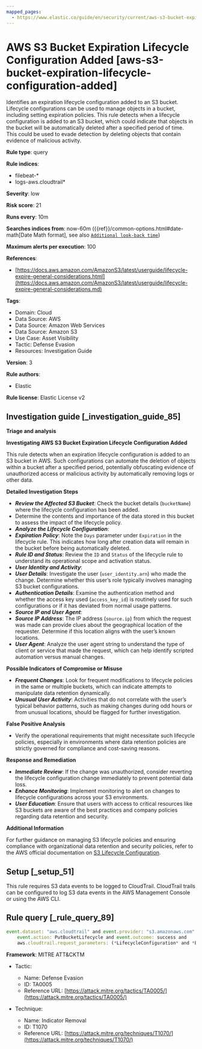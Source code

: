 ```yaml
---
mapped_pages:
  - https://www.elastic.co/guide/en/security/current/aws-s3-bucket-expiration-lifecycle-configuration-added.html
---
```


# AWS S3 Bucket Expiration Lifecycle Configuration Added [aws-s3-bucket-expiration-lifecycle-configuration-added]

Identifies an expiration lifecycle configuration added to an S3 bucket. Lifecycle configurations can be used to manage objects in a bucket, including setting expiration policies. This rule detects when a lifecycle configuration is added to an S3 bucket, which could indicate that objects in the bucket will be automatically deleted after a specified period of time. This could be used to evade detection by deleting objects that contain evidence of malicious activity.

**Rule type**: query

**Rule indices**:

* filebeat-*
* logs-aws.cloudtrail*

**Severity**: low

**Risk score**: 21

**Runs every**: 10m

**Searches indices from**: now-60m ({{ref}}/common-options.html#date-math[Date Math format], see also [`Additional look-back time`](docs-content://solutions/security/detect-and-alert/create-detection-rule.md#rule-schedule))

**Maximum alerts per execution**: 100

**References**:

* [https://docs.aws.amazon.com/AmazonS3/latest/userguide/lifecycle-expire-general-considerations.html](https://docs.aws.amazon.com/AmazonS3/latest/userguide/lifecycle-expire-general-considerations.md)

**Tags**:

* Domain: Cloud
* Data Source: AWS
* Data Source: Amazon Web Services
* Data Source: Amazon S3
* Use Case: Asset Visibility
* Tactic: Defense Evasion
* Resources: Investigation Guide

**Version**: 3

**Rule authors**:

* Elastic

**Rule license**: Elastic License v2

## Investigation guide [_investigation_guide_85]

**Triage and analysis**

**Investigating AWS S3 Bucket Expiration Lifecycle Configuration Added**

This rule detects when an expiration lifecycle configuration is added to an S3 bucket in AWS. Such configurations can automate the deletion of objects within a bucket after a specified period, potentially obfuscating evidence of unauthorized access or malicious activity by automatically removing logs or other data.

**Detailed Investigation Steps**

* ***Review the Affected S3 Bucket***: Check the bucket details (`bucketName`) where the lifecycle configuration has been added.
* Determine the contents and importance of the data stored in this bucket to assess the impact of the lifecycle policy.
* ***Analyze the Lifecycle Configuration***:
* ***Expiration Policy***: Note the `Days` parameter under `Expiration` in the lifecycle rule. This indicates how long after creation data will remain in the bucket before being automatically deleted.
* ***Rule ID and Status***: Review the `ID` and `Status` of the lifecycle rule to understand its operational scope and activation status.
* ***User Identity and Activity***:
* ***User Details***: Investigate the user (`user_identity.arn`) who made the change. Determine whether this user’s role typically involves managing S3 bucket configurations.
* ***Authentication Details***: Examine the authentication method and whether the access key used (`access_key_id`) is routinely used for such configurations or if it has deviated from normal usage patterns.
* ***Source IP and User Agent***:
* ***Source IP Address***: The IP address (`source.ip`) from which the request was made can provide clues about the geographical location of the requester. Determine if this location aligns with the user’s known locations.
* ***User Agent***: Analyze the user agent string to understand the type of client or service that made the request, which can help identify scripted automation versus manual changes.

**Possible Indicators of Compromise or Misuse**

* ***Frequent Changes***: Look for frequent modifications to lifecycle policies in the same or multiple buckets, which can indicate attempts to manipulate data retention dynamically.
* ***Unusual User Activity***: Activities that do not correlate with the user’s typical behavior patterns, such as making changes during odd hours or from unusual locations, should be flagged for further investigation.

**False Positive Analysis**

* Verify the operational requirements that might necessitate such lifecycle policies, especially in environments where data retention policies are strictly governed for compliance and cost-saving reasons.

**Response and Remediation**

* ***Immediate Review***: If the change was unauthorized, consider reverting the lifecycle configuration change immediately to prevent potential data loss.
* ***Enhance Monitoring***: Implement monitoring to alert on changes to lifecycle configurations across your S3 environments.
* ***User Education***: Ensure that users with access to critical resources like S3 buckets are aware of the best practices and company policies regarding data retention and security.

**Additional Information**

For further guidance on managing S3 lifecycle policies and ensuring compliance with organizational data retention and security policies, refer to the AWS official documentation on [S3 Lifecycle Configuration](https://docs.aws.amazon.com/AmazonS3/latest/userguide/lifecycle-expire-general-considerations.md).


## Setup [_setup_51]

This rule requires S3 data events to be logged to CloudTrail. CloudTrail trails can be configured to log S3 data events in the AWS Management Console or using the AWS CLI.


## Rule query [_rule_query_89]

```js
event.dataset: "aws.cloudtrail" and event.provider: "s3.amazonaws.com" and
    event.action: PutBucketLifecycle and event.outcome: success and
    aws.cloudtrail.request_parameters: (*LifecycleConfiguration* and *Expiration=*)
```

**Framework**: MITRE ATT&CKTM

* Tactic:

    * Name: Defense Evasion
    * ID: TA0005
    * Reference URL: [https://attack.mitre.org/tactics/TA0005/](https://attack.mitre.org/tactics/TA0005/)

* Technique:

    * Name: Indicator Removal
    * ID: T1070
    * Reference URL: [https://attack.mitre.org/techniques/T1070/](https://attack.mitre.org/techniques/T1070/)




